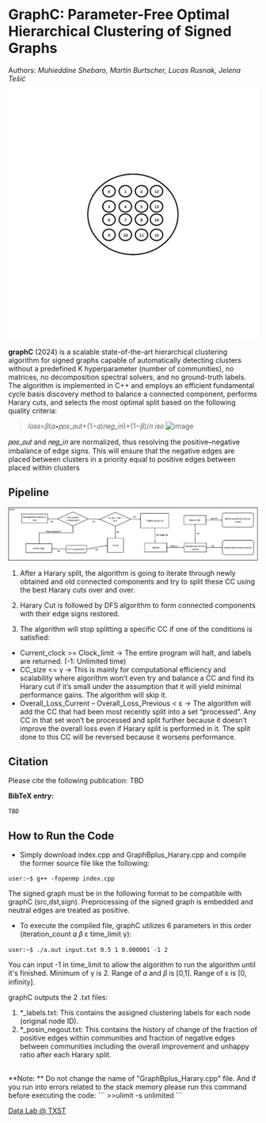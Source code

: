 # GraphC: Parameter-Free Optimal Hierarchical Clustering of Signed Graphs

Authors: <em> Muhieddine Shebaro, Martin Burtscher, Lucas Rusnak, Jelena Tešić </em>

![Highland Tribes Execution!](/images/animate.gif "Highland Tribes Clustering")

**graphC** (2024) is a scalable state-of-the-art hierarchical clustering algorithm for signed graphs capable of automatically detecting clusters without a predefined K hyperparameter (number of communities), no matrices, no decomposition spectral solvers, and no ground-truth labels. The algorithm is implemented in C++ and employs an efficient fundamental cycle basis discovery method to balance a connected component, performs Harary cuts, and selects the most optimal split based on the following quality criteria:

>𝑙𝑜𝑠𝑠=𝛽(𝛼∗𝑝𝑜𝑠_𝑜𝑢𝑡+(1−𝛼)𝑛𝑒𝑔_𝑖𝑛)+(1−𝛽)/𝑛 𝑖𝑠𝑜
![image](https://github.com/DataLab12/graphC/assets/95373719/0c5e23a1-92cb-47f5-bc39-7070016b7d8e)


𝑝𝑜𝑠_𝑜𝑢𝑡 and 𝑛𝑒𝑔_𝑖𝑛  are normalized, thus resolving the positive–negative imbalance of edge signs. This will ensure that the negative edges are placed between clusters in a priority equal to positive edges between placed within clusters

## Pipeline
![GraphC:Pipeline!](/images/pipeline1.png "GraphC: Pipeline")

1. After a Harary split, the algorithm is going to iterate through newly obtained and old connected components and try to split these CC using the best Harary cuts over and over. 
2. Harary Cut is followed by DFS algorithm to form connected components with their edge signs restored.

3. The algorithm will stop splitting a specific CC if one of the conditions is satisfied:
* Current_clock >= Clock_limit → The entire program will halt, and labels are returned. (-1: Unlimited time)
* CC_size <= γ   → This is mainly for computational efficiency and scalability where algorithm won’t even try and balance a CC and find its Harary cut if it’s small under the assumption that it will yield minimal performance gains. The algorithm will skip it.
* Overall_Loss_Current – Overall_Loss_Previous < ε  → The algorithm will add the CC that had been most recently split into a set “processed”. Any CC in that set won’t be processed and split further because it doesn’t improve the overall loss even if Harary split is performed in it. The split done to this CC will be reversed because it worsens performance.


## Citation
Please cite the following publication: TBD

**BibTeX entry:**
```
TBD
```

## How to Run the Code 

* Simply download index.cpp and GraphBplus_Harary.cpp and compile the former source file like the following:

```
user:~$ g++ -fopenmp index.cpp
```
The signed graph must be in the following format to be compatible with graphC (src,dst,sign).
Preprocessing of the signed graph is embedded and neutral edges are treated as positive.

* To execute the compiled file, graphC utilizes 6 parameters in this order (iteration_count 𝛼 𝛽 ε time_limit γ):
```
user:~$ ./a.out input.txt 0.5 1 0.000001 -1 2
```
You can input -1 in time_limit to allow the algorithm to run the algorithm until it's finished. Minimum of γ is 2. Range of 𝛼 and 𝛽 is [0,1]. Range of ε is [0, infinity].
 
graphC outputs the 2 .txt files:

1. *_labels.txt: This contains the assigned clustering labels for each node (original node ID).
2. *_posin_negout.txt: This contains the history of change of the fraction of positive edges within communities and fraction of negative edges between communities including the overall improvement and unhappy ratio after each Harary split.

<br>
**Note: ** Do not change the name of "GraphBplus_Harary.cpp" file. And if you run into errors related to the stack memory please run this command before executing the code:
```
>>ulimit -s unlimited
```

[Data Lab @ TXST](DataLab12.github.io)


